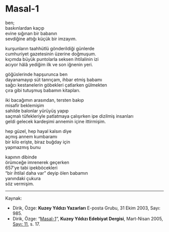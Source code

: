 # Masal-1  
  
ben;  
baskınlardan kaçıp  
evine sığınan bir babanın  
sevdiğine attığı küçük bir imzayım.  
  
kurşunların taahhütlü gönderildiği günlerde  
cumhuriyet gazetesinin üzerine doğmuşum.  
kıçımda büyük puntolarla seksen ihtilalinin izi  
acıyor hâlâ yediğim ilk ve son iğnenin yeri.  
  
göğüslerinde hapşurunca ben  
dayanamayıp süt tanrıçam, ihbar etmiş babamı  
sağcı kestanelerin göbekleri çatlarken gülmekten  
çıra gibi tutuşmuş babamın kitapları.  
  
iki bacağımın arasından, tersten bakıp  
misafir beklemişim  
sahilde balonlar yürüyüş yapıp  
saçmalı tüfekleriyle patlatmaya çalışırken ipe dizilmiş insanları  
geldi gelecek kardeşimi annemin içine ittirmişim.  
  
hep güzel, hep hayal kalsın diye  
açmış annem kumbaramı  
bir kilo erişte, biraz buğday için  
yapmazmış bunu  
  
kapının dibinde  
örümceğe imrenerek geçerken  
657’ye tabi ipekböcekleri  
“bir ihtilal daha var” deyip ölen babamın  
yanındaki çukura  
söz vermişim.

---
Kaynak:

- Dirik, Özge: **Kuzey Yıldızı Yazarları** E-posta Grubu, 31 Ekim 2003, Sayı: 985.
- Dirik, Özge: “[Masal-1](https://kuzeyyildizi.com/dergi/11/masal-1)”, **Kuzey Yıldızı Edebiyat Dergisi**, Mart-Nisan 2005, [Sayı: 11](https://kuzeyyildizi.com/files/ky11.pdf), s. 17.
